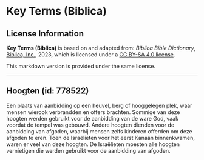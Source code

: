 # Key Terms (Biblica)

## License Information

**Key Terms (Biblica)** is based on and adapted from: _Biblica Bible Dictionary_, [Biblica, Inc.](https://www.biblica.com/), 2023, which is licensed under a [CC BY-SA 4.0 license](https://creativecommons.org/licenses/by-sa/4.0/legalcode.en).

This markdown version is provided under the same license.



--------------------------------

## Hoogten (id: 778522)

Een plaats van aanbidding op een heuvel, berg of hooggelegen plek, waar mensen wierook verbrandden en offers brachten. Sommige van deze hoogten werden gebruikt voor de aanbidding van de ware God, vaak voordat de tempel was gebouwd. Andere hoogten dienden voor de aanbidding van afgoden, waarbij mensen zelfs kinderen offerden om deze afgoden te eren. Toen de Israëlieten voor het eerst Kanaän binnenkwamen, waren er veel van deze hoogten. De Israëlieten moesten alle hoogten vernietigen die werden gebruikt voor de aanbidding van afgoden.


